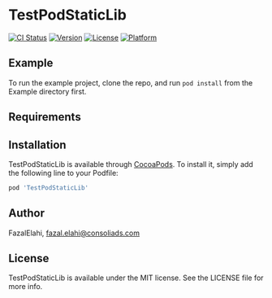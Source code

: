 # TestPodStaticLib

[![CI Status](https://img.shields.io/travis/FazalElahi/TestPodStaticLib.svg?style=flat)](https://travis-ci.org/FazalElahi/TestPodStaticLib)
[![Version](https://img.shields.io/cocoapods/v/TestPodStaticLib.svg?style=flat)](https://cocoapods.org/pods/TestPodStaticLib)
[![License](https://img.shields.io/cocoapods/l/TestPodStaticLib.svg?style=flat)](https://cocoapods.org/pods/TestPodStaticLib)
[![Platform](https://img.shields.io/cocoapods/p/TestPodStaticLib.svg?style=flat)](https://cocoapods.org/pods/TestPodStaticLib)

## Example

To run the example project, clone the repo, and run `pod install` from the Example directory first.

## Requirements

## Installation

TestPodStaticLib is available through [CocoaPods](https://cocoapods.org). To install
it, simply add the following line to your Podfile:

```ruby
pod 'TestPodStaticLib'
```

## Author

FazalElahi, fazal.elahi@consoliads.com

## License

TestPodStaticLib is available under the MIT license. See the LICENSE file for more info.

